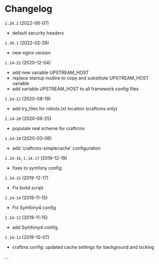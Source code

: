 # Changelog

`1.20.2` (2022-06-07)
- default security headers

`1.20.1` (2022-02-28)
- new nginx version

`1.14-22` (2020-12-04)
- add new variable UPSTREAM_HOST
- replace startup routine to copy and substitute UPSTREAM_HOST variable
- add variable UPSTREAM_HOST to all framework config files

`1.14-21` (2020-08-19)
- add try_files for robots.txt location (craftcms only)

`1.14-20` (2020-06-25)
- populate real scheme for craftcms

`1.14-18` (2020-03-06)
- add 'craftcms-simplecache' configuration

`1.14-16`, `1.14.17` (2019-12-19)
- fixes to symfony config

`1.14-15` (2019-12-17)
- Fix build script

`1.14-14` (2019-11-15)
- Fix Symfony4 config

`1.14-13` (2019-11-15)
- add Symfony4 config

`1.14-12` (2019-10-07)
- craftms config: updated cache settings for background and locking

...
